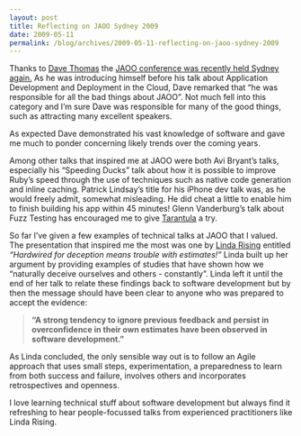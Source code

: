 ```yaml
---
layout: post
title: Reflecting on JAOO Sydney 2009
date: 2009-05-11
permalink: /blog/archives/2009-05-11-reflecting-on-jaoo-sydney-2009
---
```


Thanks to [Dave Thomas](http://www.davethomas.net/) the [JAOO conference
was recently held Sydney again.](http://jaoo.com.au/sydney-2009/) As he
was introducing himself before his talk about Application Development
and Deployment in the Cloud, Dave remarked that “he was responsible for
all the bad things about JAOO”. Not much fell into this category and I’m
sure Dave was responsible for many of the good things, such as
attracting many excellent speakers.

As expected Dave demonstrated his vast knowledge of software and gave me
much to ponder concerning likely trends over the coming years.

Among other talks that inspired me at JAOO were both Avi Bryant’s talks,
especially his “Speeding Ducks” talk about how it is possible to improve
Ruby’s speed through the use of techniques such as native code
generation and inline caching. Patrick Lindsay’s title for his iPhone
dev talk was, as he would freely admit, somewhat misleading. He did
cheat a little to enable him to finish building his app within 45
minutes! Glenn Vanderburg’s talk about Fuzz Testing has encouraged me to
give [Tarantula](http://github.com/relevance/tarantula/tree/master) a
try.

So far I’ve given a few examples of technical talks at JAOO that I
valued. The presentation that inspired me the most was one by [Linda
Rising](http://lindarising.org/) entitled *“Hardwired for deception
means trouble with estimates!”* Linda built up her argument by providing
examples of studies that have shown how we “naturally deceive ourselves
and others - constantly”. Linda left it until the end of her talk to
relate these findings back to software development but by then the
message should have been clear to anyone who was prepared to accept the
evidence:

> **“A strong tendency to ignore previous feedback and persist in
> overconfidence in their own estimates have been observed in software
> development.”**

As Linda concluded, the only sensible way out is to follow an Agile
approach that uses small steps, experimentation, a preparedness to learn
from both success and failure, involves others and incorporates
retrospectives and openness.

I love learning technical stuff about software development but always
find it refreshing to hear people-focussed talks from experienced
practitioners like Linda Rising.
